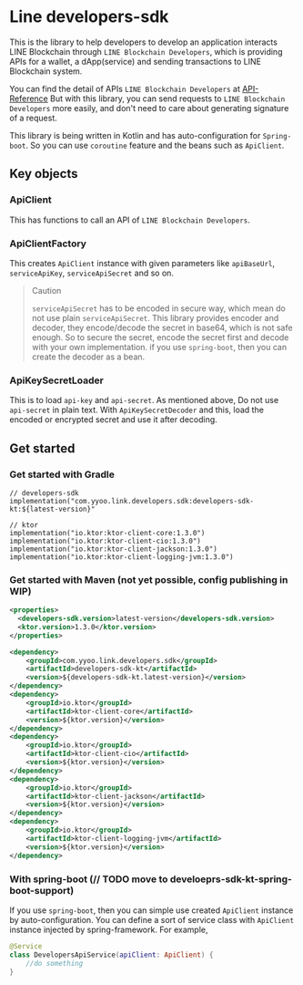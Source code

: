 # Line developers-sdk
This is the library to help developers to develop an application interacts LINE Blockchain through `LINE Blockchain Developers`, which is providing APIs for a wallet, a dApp(service) and sending transactions to LINE Blockchain system.

You can find the detail of APIs `LINE Blockchain Developers` at [API-Reference](https://docs-blockchain.line.biz/api-guide/API-Reference)
But with this library, you can send requests to `LINE Blockchain Developers` more easily, and don't need to care about generating signature of a request.

This library is being written in Kotlin and has auto-configuration for `Spring-boot`.
So you can use `coroutine` feature and the beans such as `ApiClient`.

## Key objects
### ApiClient
This has functions to call an API of `LINE Blockchain Developers`.

### ApiClientFactory
This creates `ApiClient` instance with given parameters like `apiBaseUrl`, `serviceApiKey`, `serviceApiSecret` and so on.

> Caution
>
> `serviceApiSecret` has to be encoded in secure way, which mean do not use plain `serviceApiSecret`.
> This library provides encoder and decoder, they encode/decode the secret in base64, which is not safe enough.
> So to secure the secret, encode the secret first and decode with your own implementation. if you use `spring-boot`, then you can create the decoder as a bean.  

### ApiKeySecretLoader
This is to load `api-key` and `api-secret`. As mentioned above, Do not use `api-secret` in plain text.
With `ApiKeySecretDecoder` and this, load the encoded or encrypted secret and use it after decoding.

## Get started   
### Get started with Gradle
```
// developers-sdk
implementation("com.yyoo.link.developers.sdk:developers-sdk-kt:${latest-version}"

// ktor
implementation("io.ktor:ktor-client-core:1.3.0")
implementation("io.ktor:ktor-client-cio:1.3.0")
implementation("io.ktor:ktor-client-jackson:1.3.0")
implementation("io.ktor:ktor-client-logging-jvm:1.3.0")
```
### Get started with Maven (not yet possible, config publishing in WIP)
```xml
<properties>
  <developers-sdk.version>latest-version</developers-sdk.version>
  <ktor.version>1.3.0</ktor.version>
</properties>

<dependency>
    <groupId>com.yyoo.link.developers.sdk</groupId>
    <artifactId>developers-sdk-kt</artifactId>
    <version>${developers-sdk-kt.latest-version}</version>
</dependency>
<dependency>
    <groupId>io.ktor</groupId>
    <artifactId>ktor-client-core</artifactId>
    <version>${ktor.version}</version>
</dependency>
<dependency>
    <groupId>io.ktor</groupId>
    <artifactId>ktor-client-cio</artifactId>
    <version>${ktor.version}</version>
</dependency>
<dependency>
    <groupId>io.ktor</groupId>
    <artifactId>ktor-client-jackson</artifactId>
    <version>${ktor.version}</version>
</dependency>
<dependency>
    <groupId>io.ktor</groupId>
    <artifactId>ktor-client-logging-jvm</artifactId>
    <version>${ktor.version}</version>
</dependency>
```
### With spring-boot (// TODO move to develoeprs-sdk-kt-spring-boot-support)
If you use `spring-boot`, then you can simple use created `ApiClient` instance by auto-configuration.
You can define a sort of service class with `ApiClient` instance injected by spring-framework.
For example,  
```kotlin
@Service
class DevelopersApiService(apiClient: ApiClient) {
    //do something
}
```
